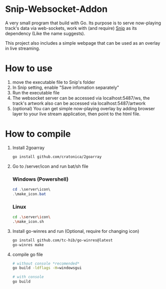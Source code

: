 # Snip-Websocket-Addon

A very small program that build with Go. Its purpose is to serve now-playing track's data via web-sockets, work with (and require) [Snip](https://github.com/dlrudie/Snip) as its dependency (Like the name suggests).

This project also includes a simple webpage that can be used as an overlay in live streaming.

# How to use

1. move the executable file to Snip's folder
2. In Snip setting, enable "Save infomation separately"
3. Run the executable file
4. The websocket server can be accessed via localhost:5487/ws, the track's artwork also can be accessed via localhost:5487/artwork
5. (optional) You can get simple now-playing overlay by adding browser layer to your live stream application, then point to the html file.

# How to compile

1. Install 2goarray
    ```bash
    go install github.com/cratonica/2goarray
    ```
2. Go to /server/icon and run bat/sh file
    ### Windows (Powershell)
    ```powershell
    cd .\server\icon\
    .\make_icon.bat
    ```
    ### Linux
    ```bash
    cd .\server\icon\
    .\make_icon.sh
    ```
3. Install go-winres and run (Optional, require for changing icon)
    ```bash
    go install github.com/tc-hib/go-winres@latest
    go-winres make
    ```
4. compile go file

    ```bash
    # without console *recomended*
    go build -ldflags -H=windowsgui

    # with console
    go build
    ```
